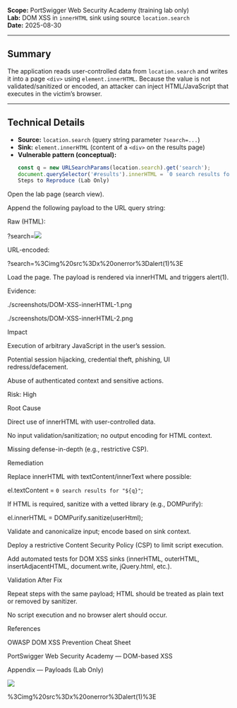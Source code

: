 **Scope:** PortSwigger Web Security Academy (training lab only)  
**Lab:** DOM XSS in `innerHTML` sink using source `location.search`  
**Date:** 2025-08-30

---

## Summary
The application reads user-controlled data from `location.search` and writes it into a page `<div>` using `element.innerHTML`. Because the value is not validated/sanitized or encoded, an attacker can inject HTML/JavaScript that executes in the victim’s browser.

---

## Technical Details

- **Source:** `location.search` (query string parameter `?search=...`)
- **Sink:** `element.innerHTML` (content of a `<div>` on the results page)
- **Vulnerable pattern (conceptual):**
  ```js
  const q = new URLSearchParams(location.search).get('search');
  document.querySelector('#results').innerHTML = `0 search results for "${q}"`;
  Steps to Reproduce (Lab Only)

Open the lab page (search view).

Append the following payload to the URL query string:

Raw (HTML):

?search=<img src=x onerror=alert(1)>


URL-encoded:

?search=%3Cimg%20src%3Dx%20onerror%3Dalert(1)%3E


Load the page. The payload is rendered via innerHTML and triggers alert(1).

Evidence:

./screenshots/DOM-XSS-innerHTML-1.png

./screenshots/DOM-XSS-innerHTML-2.png

Impact

Execution of arbitrary JavaScript in the user’s session.

Potential session hijacking, credential theft, phishing, UI redress/defacement.

Abuse of authenticated context and sensitive actions.

Risk: High

Root Cause

Direct use of innerHTML with user-controlled data.

No input validation/sanitization; no output encoding for HTML context.

Missing defense-in-depth (e.g., restrictive CSP).

Remediation

Replace innerHTML with textContent/innerText where possible:

el.textContent = `0 search results for "${q}"`;


If HTML is required, sanitize with a vetted library (e.g., DOMPurify):

el.innerHTML = DOMPurify.sanitize(userHtml);


Validate and canonicalize input; encode based on sink context.

Deploy a restrictive Content Security Policy (CSP) to limit script execution.

Add automated tests for DOM XSS sinks (innerHTML, outerHTML, insertAdjacentHTML, document.write, jQuery.html, etc.).

Validation After Fix

Repeat steps with the same payload; HTML should be treated as plain text or removed by sanitizer.

No script execution and no browser alert should occur.

References

OWASP DOM XSS Prevention Cheat Sheet

PortSwigger Web Security Academy — DOM-based XSS

Appendix — Payloads (Lab Only)

<img src=x onerror=alert(1)>

%3Cimg%20src%3Dx%20onerror%3Dalert(1)%3E

<svg onload=alert(1)>
